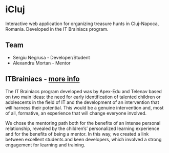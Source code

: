 # iCluj
 
Interactive web application for organizing treasure hunts in Cluj-Napoca, Romania.
Developed in the IT Brainiacs program.

## Team

* Sergiu Negrusa - Developer/Student
* Alexandru Mortan - Mentor

## ITBrainiacs - [more info](http://www.apex-edu.ro/index_en.html)
The IT Brainiacs program developed was by Apex-Edu and Telenav based on two main ideas: the need for early identification of talented children or adolescents in the field of IT and the development of an intervention that will harness their potential. This would be a genuine intervention and, most of all, formative, an experience that will change everyone involved.

We chose the mentoring path both for the benefits of an intense personal relationship, revealed by the children’s’ personalized learning experience and for the benefits of being a mentor. In this way, we created a link between excellent students and keen developers, which involved a strong engagement for learning and training.